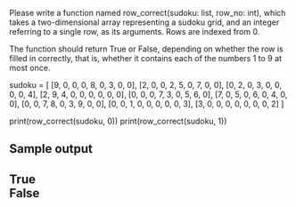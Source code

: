 Please write a function named row_correct(sudoku: list, row_no: int), which takes a two-dimensional array representing a sudoku grid, and an integer referring to a single row, as its arguments. Rows are indexed from 0.

The function should return True or False, depending on whether the row is filled in correctly, that is, whether it contains each of the numbers 1 to 9 at most once.

sudoku = [
  [9, 0, 0, 0, 8, 0, 3, 0, 0],
  [2, 0, 0, 2, 5, 0, 7, 0, 0],
  [0, 2, 0, 3, 0, 0, 0, 0, 4],
  [2, 9, 4, 0, 0, 0, 0, 0, 0],
  [0, 0, 0, 7, 3, 0, 5, 6, 0],
  [7, 0, 5, 0, 6, 0, 4, 0, 0],
  [0, 0, 7, 8, 0, 3, 9, 0, 0],
  [0, 0, 1, 0, 0, 0, 0, 0, 3],
  [3, 0, 0, 0, 0, 0, 0, 0, 2]
]

print(row_correct(sudoku, 0))
print(row_correct(sudoku, 1))

Sample output
-----
True  
False
-----
